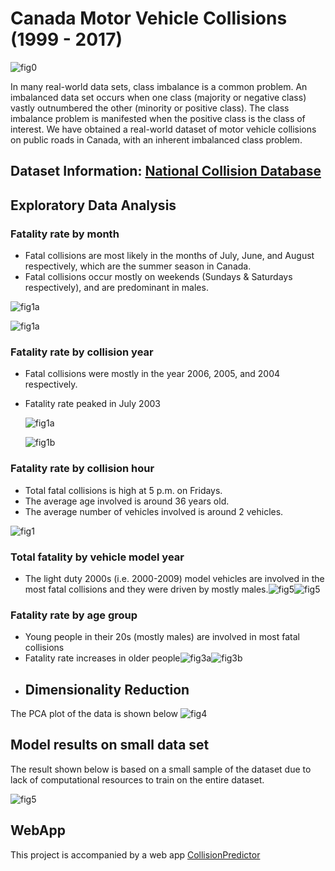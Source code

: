 # Canada Motor Vehicle Collisions (1999 - 2017)

![fig0](canada-collision/image/photo.jpg)

In many real-world data sets, class imbalance is a common problem. An imbalanced data set occurs when one class (majority or negative class) vastly outnumbered the other (minority or positive class). The class imbalance problem is manifested when the positive class is the class of interest. We have obtained a real-world dataset of motor vehicle collisions on public roads in Canada, with an inherent imbalanced class problem.

## Dataset Information:   [National Collision Database](https://open.canada.ca/data/en/dataset/1eb9eba7-71d1-4b30-9fb1-30cbdab7e63a)

## Exploratory Data Analysis

###  Fatality rate by month

- Fatal collisions are most likely in the months of July, June, and August respectively, which are the summer season in Canada.
- Fatal collisions occur mostly on weekends (Sundays & Saturdays respectively), and are predominant in males.

![fig1a](canada-collision/image/fig9a.png)

![fig1a](canada-collision/image/fig9b.png)

### Fatality rate by collision year

- Fatal collisions were mostly in the year 2006, 2005, and 2004 respectively.
- Fatality rate peaked in July 2003

  ![fig1a](canada-collision/image/fig1a.png)

  ![fig1b](canada-collision/image/fig1b.png)

###  Fatality rate by collision hour

- Total fatal collisions is high at 5 p.m. on Fridays.
- The average age involved is around 36 years old.
- The average number of vehicles involved is around 2 vehicles.

![fig1](canada-collision/image/fig_h.png)

###  Total fatality  by vehicle model year

- The light duty 2000s (i.e. 2000-2009) model vehicles are involved in the most fatal collisions and they were driven by mostly males.![fig5](canada-collision/image/fig5.png)![fig5](canada-collision/image/fig7.png)

###  Fatality rate by age group

- Young people in their 20s (mostly males) are involved in most fatal collisions
- Fatality rate increases in older people![fig3a](canada-collision/image/fig3a.png)![fig3b](canada-collision/image/fig3b.png)
- ## Dimensionality Reduction

The PCA plot of the data is shown below
![fig4](canada-collision/image/pca.png)

## Model results on small data set

The result shown below is based on a small sample of the dataset due to lack of computational resources to train on the entire dataset.

![fig5](canada-collision/image/sup.png)

## WebApp

This project is accompanied by a web app [CollisionPredictor](https://collisionapp.herokuapp.com/)
